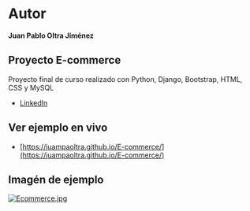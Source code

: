 
# Autor
**Juan Pablo Oltra Jiménez**
## Proyecto E-commerce

Proyecto final de curso realizado con Python, Django, Bootstrap, HTML, CSS y MySQL

* [LinkedIn](https://www.linkedin.com/in/juampaoltra/)

## Ver ejemplo en vivo
- [https://juampaoltra.github.io/E-commerce/](https://juampaoltra.github.io/E-commerce/)

## Imagén de ejemplo
[![Ecommerce.jpg](https://i.postimg.cc/7ZFb53QQ/Ecommerce.jpg)](https://postimg.cc/SnGm5M4W)

